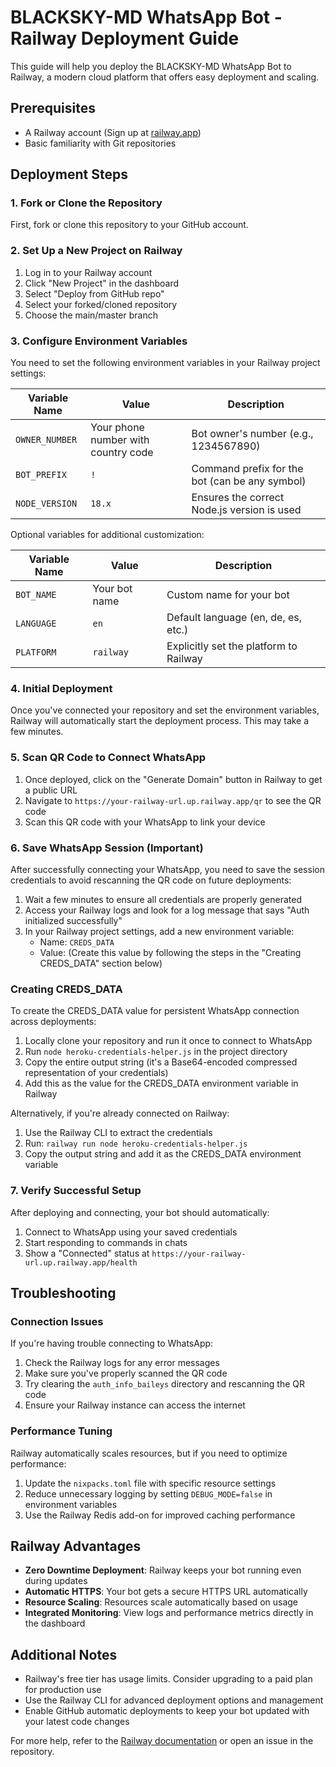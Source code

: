 # BLACKSKY-MD WhatsApp Bot - Railway Deployment Guide

This guide will help you deploy the BLACKSKY-MD WhatsApp Bot to Railway, a modern cloud platform that offers easy deployment and scaling.

## Prerequisites

- A Railway account (Sign up at [railway.app](https://railway.app))
- Basic familiarity with Git repositories

## Deployment Steps

### 1. Fork or Clone the Repository

First, fork or clone this repository to your GitHub account.

### 2. Set Up a New Project on Railway

1. Log in to your Railway account
2. Click "New Project" in the dashboard
3. Select "Deploy from GitHub repo"
4. Select your forked/cloned repository
5. Choose the main/master branch

### 3. Configure Environment Variables

You need to set the following environment variables in your Railway project settings:

| Variable Name | Value | Description |
|--------------|-------|-------------|
| `OWNER_NUMBER` | Your phone number with country code | Bot owner's number (e.g., 1234567890) |
| `BOT_PREFIX` | `!` | Command prefix for the bot (can be any symbol) |
| `NODE_VERSION` | `18.x` | Ensures the correct Node.js version is used |

Optional variables for additional customization:

| Variable Name | Value | Description |
|--------------|-------|-------------|
| `BOT_NAME` | Your bot name | Custom name for your bot |
| `LANGUAGE` | `en` | Default language (en, de, es, etc.) |
| `PLATFORM` | `railway` | Explicitly set the platform to Railway |

### 4. Initial Deployment

Once you've connected your repository and set the environment variables, Railway will automatically start the deployment process. This may take a few minutes.

### 5. Scan QR Code to Connect WhatsApp

1. Once deployed, click on the "Generate Domain" button in Railway to get a public URL
2. Navigate to `https://your-railway-url.up.railway.app/qr` to see the QR code
3. Scan this QR code with your WhatsApp to link your device

### 6. Save WhatsApp Session (Important)

After successfully connecting your WhatsApp, you need to save the session credentials to avoid rescanning the QR code on future deployments:

1. Wait a few minutes to ensure all credentials are properly generated
2. Access your Railway logs and look for a log message that says "Auth initialized successfully"
3. In your Railway project settings, add a new environment variable:
   - Name: `CREDS_DATA`
   - Value: (Create this value by following the steps in the "Creating CREDS_DATA" section below)

### Creating CREDS_DATA

To create the CREDS_DATA value for persistent WhatsApp connection across deployments:

1. Locally clone your repository and run it once to connect to WhatsApp
2. Run `node heroku-credentials-helper.js` in the project directory
3. Copy the entire output string (it's a Base64-encoded compressed representation of your credentials)
4. Add this as the value for the CREDS_DATA environment variable in Railway

Alternatively, if you're already connected on Railway:

1. Use the Railway CLI to extract the credentials
2. Run: `railway run node heroku-credentials-helper.js`
3. Copy the output string and add it as the CREDS_DATA environment variable

### 7. Verify Successful Setup

After deploying and connecting, your bot should automatically:

1. Connect to WhatsApp using your saved credentials
2. Start responding to commands in chats
3. Show a "Connected" status at `https://your-railway-url.up.railway.app/health`

## Troubleshooting

### Connection Issues

If you're having trouble connecting to WhatsApp:

1. Check the Railway logs for any error messages
2. Make sure you've properly scanned the QR code
3. Try clearing the `auth_info_baileys` directory and rescanning the QR code
4. Ensure your Railway instance can access the internet

### Performance Tuning

Railway automatically scales resources, but if you need to optimize performance:

1. Update the `nixpacks.toml` file with specific resource settings
2. Reduce unnecessary logging by setting `DEBUG_MODE=false` in environment variables
3. Use the Railway Redis add-on for improved caching performance

## Railway Advantages

- **Zero Downtime Deployment**: Railway keeps your bot running even during updates
- **Automatic HTTPS**: Your bot gets a secure HTTPS URL automatically
- **Resource Scaling**: Resources scale automatically based on usage
- **Integrated Monitoring**: View logs and performance metrics directly in the dashboard

## Additional Notes

- Railway's free tier has usage limits. Consider upgrading to a paid plan for production use
- Use the Railway CLI for advanced deployment options and management
- Enable GitHub automatic deployments to keep your bot updated with your latest code changes

For more help, refer to the [Railway documentation](https://docs.railway.app/) or open an issue in the repository.